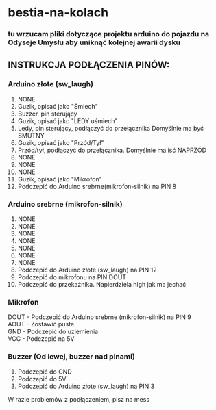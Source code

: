 # bestia-na-kolach
### tu wrzucam pliki dotyczące projektu arduino do pojazdu na Odyseje Umysłu aby uniknąć kolejnej awarii dysku

## INSTRUKCJA PODŁĄCZENIA PINÓW:
### Arduino złote (sw_laugh)
1. NONE
2. Guzik, opisać jako "Śmiech"
3. Buzzer, pin sterujący
4. Guzik, opisać jako "LEDY uśmiech"
5. Ledy, pin sterujący, podłączyć do przełącznika Domyślnie ma być SMUTNY
6. Guzik, opisać jako "Przód/Tył"
7. Przód/tył, podłączyć do przełącznika. Domyślnie ma iść NAPRZÓD
8. NONE
9. NONE
10. NONE
11. Guzik, opisać jako "Mikrofon"
12. Podczepić do Arduino srebrne(mikrofon-silnik) na PIN 8

### Arduino srebrne (mikrofon-silnik)
1. NONE
2. NONE
3. NONE
4. NONE 
5. NONE 
6. NONE
7. NONE
8. Podczepić do Arduino złote (sw_laugh) na PIN 12
9. Podczepić do mikrofonu na PIN DOUT
10. Podczepić do przekaźnika. Napierdziela high jak ma jechać

### Mikrofon
DOUT - Podczepić do Arduino srebrne (mikrofon-silnik) na PIN 9  
AOUT - Zostawić puste  
GND - Podczepić do uziemienia  
VCC - Podczepić na 5V  

### Buzzer (Od lewej, buzzer nad pinami)
1. Podczepić do GND
2. Podczepić do 5V
3. Podczepić do Arduino złote (sw_laugh) na PIN 3

W razie problemów z podłączeniem, pisz na mess
